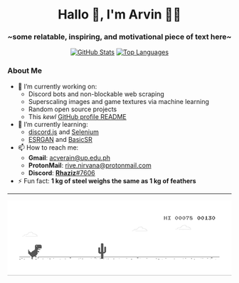 <h1 align="center">Hallo 👋, I'm Arvin 👨‍💻</h1>
<h3 align="center">~some relatable, inspiring, and motivational piece of text here~</h3>

<p align="center">
  <a href="https://github.com/rivenirvana/github-readme-stats"><img src="https://github-readme-stats.rivenirvana.vercel.app/api?username=rivenirvana&count_private=true&show_icons=true&theme=tokyonight" width=460" height="180" alt="GitHub Stats" /></a>
  <a href="https://github.com/rivenirvana/github-readme-stats"><img src="https://github-readme-stats.rivenirvana.vercel.app/api/top-langs?username=rivenirvana&layout=compact&theme=tokyonight" width="360" height="180" alt="Top Languages" /></a>
</p>

### About Me

- 🔭 I’m currently working on:
  - Discord bots and non-blockable web scraping
  - Superscaling images and game textures via machine learning
  - Random open source projects
  - This _kewl_ [GitHub profile README](https://docs.github.com/en/github/setting-up-and-managing-your-github-profile/managing-your-profile-readme)
- 🌱 I’m currently learning:
  - [discord.js](https://discord.js.org/) and [Selenium](https://www.selenium.dev/)
  - [ESRGAN](https://github.com/xinntao/ESRGAN) and [BasicSR](https://github.com/xinntao/BasicSR)
- 📫 How to reach me:
  - **Gmail**: [acverain@up.edu.ph](mailto:acverain@up.edu.ph)
  - **ProtonMail**: [rive.nirvana@protonmail.com](mailto:rive.nirvana@protonmail.com)
  - **Discord**: [**Rhaziz**#7606](https://discordapp.com/users/524919078473826324)
- ⚡ Fun fact: **1 kg of steel weighs the same as 1 kg of feathers**

<hr />

<p align="center">
  <img src="https://github.com/rivenirvana/rivenirvana/raw/master/img/dino.gif" alt="dino"/>
</p>
<!--
**rivenirvana/rivenirvana** is a ✨ _special_ ✨ repository because its `README.md` (this file) appears on your GitHub profile.

Here are some ideas to get you started:

- 🔭 I’m currently working on ...
- 🌱 I’m currently learning ...
- 👯 I’m looking to collaborate on ...
- 🤔 I’m looking for help with ...
- 💬 Ask me about ...
- 📫 How to reach me: ...
- 😄 Pronouns: ...
- ⚡ Fun fact: ...
-->
